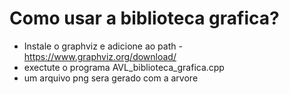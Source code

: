 # Como usar a biblioteca grafica?
* Instale o graphviz e adicione ao path - https://www.graphviz.org/download/
* exectute o programa AVL_biblioteca_grafica.cpp
* um arquivo png sera gerado com a arvore
